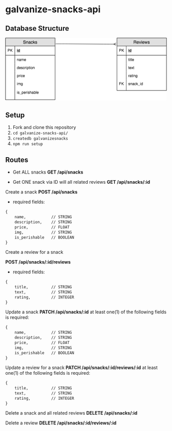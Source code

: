 # galvanize-snacks-api

## Database Structure

![](./images/Snacks-ERD.png)

## Setup
1. Fork and clone this repository
1. `cd galvanize-snacks-api/`
1. `createdb galvanizesnacks`
1. `npm run setup`

## Routes

- Get ALL snacks
**GET /api/snacks**

- Get ONE snack via ID will all related reviews
**GET /api/snacks/:id**

Create a snack 
**POST /api/snacks**
- required fields:
```
{
    name,           // STRING
    description,    // STRING
    price,          // FLOAT
    img,            // STRING
    is_perishable   // BOOLEAN
}
```

Create a review for a snack

**POST /api/snacks/:id/reviews**
- required fields:
```
{
	title,          // STRING
    text,           // STRING
    rating,         // INTEGER
}
```

Update a snack
**PATCH /api/snacks/:id**
at least one(1) of the following fields is required:
```
{
    name,           // STRING
    description,    // STRING
    price,          // FLOAT
    img,            // STRING
    is_perishable   // BOOLEAN
}
```

Update a review for a snack
**PATCH /api/snacks/:id/reviews/:id**
at least one(1) of the following fields is required:
```
{
	title,          // STRING
    text,           // STRING
    rating,         // INTEGER
}
```

Delete a snack and all related reviews
**DELETE /api/snacks/:id**

Delete a review
**DELETE /api/snacks/:id/reviews/:id**

